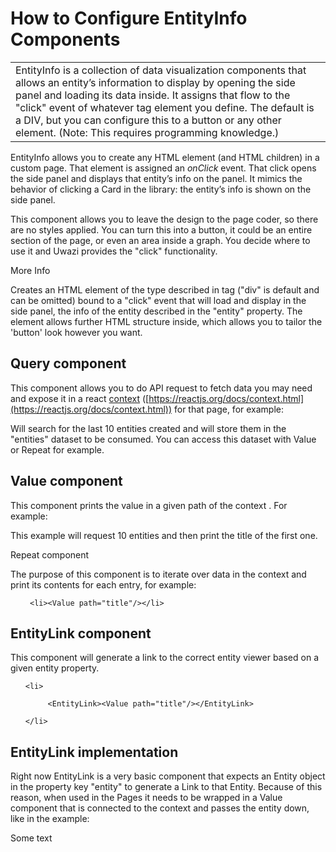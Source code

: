 # How to Configure EntityInfo Components

<table>
  <tr>
    <td>EntityInfo is a collection of data visualization components that allows an entity’s information to display by opening the side panel and loading its data inside. It assigns that flow to the "click" event of whatever tag element you define. The default is a DIV, but you can configure this to a button or any other element. (Note: This requires programming knowledge.)</td>
  </tr>
</table>

EntityInfo allows you to create any HTML element (and HTML children) in a custom page. That element is assigned an _onClick_ event. That click opens the side panel and displays that entity’s info on the panel. It mimics the behavior of clicking a Card in the library: the entity’s info is shown on the side panel.

This component allows you to leave the design to the page coder, so there are no styles applied. You can turn this into a button, it could be an entire section of the page, or even an area inside a graph. You decide where to use it and Uwazi provides the "click" functionality.

<EntityInfo entity="entitySharedId" tag="div" classname="classes">More Info</EntityInfo>

Creates an HTML element of the type described in tag ("div" is default and can be omitted) bound to a "click" event that will load and display in the side panel, the info of the entity described in the "entity" property. The element allows further HTML structure inside, which allows you to tailor the 'button' look however you want.

## Query component

This component allows you to do API request to fetch data you may need and expose it in a react [context](https://reactjs.org/docs/context.html) ([https://reactjs.org/docs/context.html](https://reactjs.org/docs/context.html)) for that page, for example:

<Query name="entities" url="search?limit=10&order=desc&sort=creationDate"/>

Will search for the last 10 entities created and will store them in the "entities" dataset to be consumed. You can access this dataset with Value or Repeat for example.

## Value component

This component prints the value in a given path of the context . For example:

<Query name="entities" url="search?limit=10&order=desc&sort=creationDate"/>

<Value path="entities.rows.0.title"/>

This example will request 10 entities and then print the title of the first one.

Repeat component

The purpose of this component is to iterate over data in the context and print its contents for each entry, for example:

<Query name="entities" url="search?limit=10&order=desc&sort=creationDate"/>

<ul>

<Repeat path="entities.rows">

     <li><Value path="title"/></li>

</Repeat>

</ul>

## EntityLink component

This component will generate a link to the correct entity viewer based on a given entity property.

<Query name="entities" url="search?limit=10&order=desc&sort=creationDate"/>

<ul>

<Repeat path="entities.rows">

    <li>

         <EntityLink><Value path="title"/></EntityLink>

    </li>

</Repeat>

</ul>

## EntityLink implementation

Right now EntityLink is a very basic component that expects an Entity object in the property key "entity" to generate a Link to that Entity. Because of this reason, when used in the Pages it needs to be wrapped in a Value component that is connected to the context and passes the entity down, like in the example:

<Value propkey="entity"><EntityLink>Some text</EntityLink></Value>
